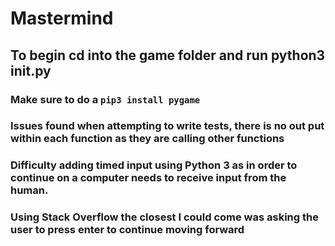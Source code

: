 # Mastermind

## To begin cd into the game folder and run python3 **init**.py

### Make sure to do a `pip3 install pygame`

### Issues found when attempting to write tests, there is no out put within each function as they are calling other functions

### Difficulty adding timed input using Python 3 as in order to continue on a computer needs to receive input from the human.

### Using Stack Overflow the closest I could come was asking the user to press enter to continue moving forward

